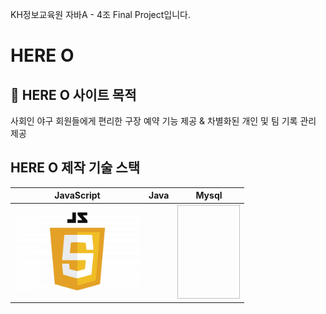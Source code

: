 KH정보교육원 자바A - 4조 Final Project입니다.

# HERE O

## :rocket: HERE O 사이트 목적

사회인 야구 회원들에게 편리한 구장 예약 기능 제공 & 차별화된 개인 및 팀 기록 관리 제공

## HERE O 제작 기술 스택

| JavaScript                               | Java                                                                                                   | Mysql                                                                                                                    |
| ---------------------------------------- | ------------------------------------------------------------------------------------------------------ | ------------------------------------------------------------------------------------------------------------------------ |
| <img src="./readme/JavaScript-Logo.png" width="200" /> | <img scr="./readme/Java-Logo.png" /> | <img scr="https://cdn.iconscout.com/icon/free/png-512/mysql-3521596-2945040.png?f=avif&w=256" width="100" height="150"/> |
